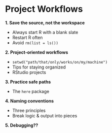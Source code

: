 # Project Workflows

**1. Save the source, not the workspace**  

- Always start R with a blank slate  
- Restart R often  
- Avoid `rm(list = ls())`

**2. Project-oriented workflows**  

- `setwd("path/that/only/works/on/my/machine")`  
- Tips for staying organized  
- RStudio projects

**3. Practice safe paths**  

- The `here` package  

**4. Naming conventions**  

- Three principles  
- Break logic & output into pieces  

**5. Debugging??**